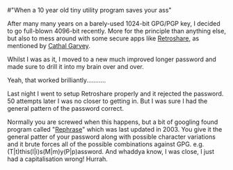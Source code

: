 #"When a 10 year old tiny utility program saves your ass"

After many many years on a barely-used 1024-bit GPG/PGP key, I decided to go full-blown 4096-bit recently. More for the principle than anything else, but also to mess around with some secure apps like <a href="http://retroshare.sourceforge.net/">Retroshare</a>, as mentioned by <a href="https://twitter.com/onetruecathal">Cathal Garvey</a>.

Whilst I was as it, I moved to a new much improved longer password and made sure to drill it into my brain over and over.

Yeah, that worked brilliantly...........

Last night I went to setup Retroshare properly and it rejected the password. 50 attempts later I was no closer to getting in. But I was sure I had the general pattern of the password correct.

Normally you are screwed when this happens, but a bit of googling found program called "<a href="http://www.roguedaemon.net/rephrase/README.html">Rephrase</a>" which was last updated in 2003. You give it the general patter of your password along with possible character variations and it brute forces all of the possible combinations against GPG. e.g. (T|t)this(I|i)s(M|m)y(P|p)assword. And whaddya know, I was close, I just had a capitalisation wrong! Hurrah.

&nbsp;